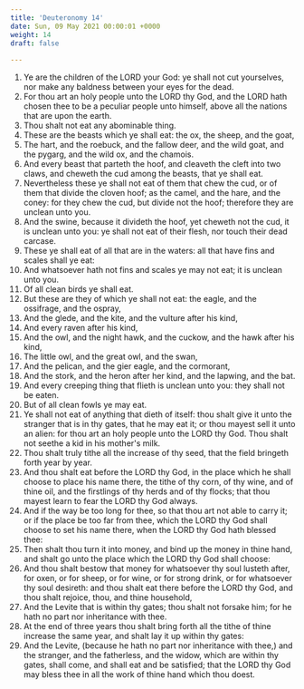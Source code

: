 ```yaml
---
title: 'Deuteronomy 14'
date: Sun, 09 May 2021 00:00:01 +0000
weight: 14
draft: false
  
---
```


1. Ye are the children of the LORD your God: ye shall not cut yourselves, nor make any baldness between your eyes for the dead.
2. For thou art an holy people unto the LORD thy God, and the LORD hath chosen thee to be a peculiar people unto himself, above all the nations that are upon the earth.
3. Thou shalt not eat any abominable thing.
4. These are the beasts which ye shall eat: the ox, the sheep, and the goat,
5. The hart, and the roebuck, and the fallow deer, and the wild goat, and the pygarg, and the wild ox, and the chamois.
6. And every beast that parteth the hoof, and cleaveth the cleft into two claws, and cheweth the cud among the beasts, that ye shall eat.
7. Nevertheless these ye shall not eat of them that chew the cud, or of them that divide the cloven hoof; as the camel, and the hare, and the coney: for they chew the cud, but divide not the hoof; therefore they are unclean unto you.
8. And the swine, because it divideth the hoof, yet cheweth not the cud, it is unclean unto you: ye shall not eat of their flesh, nor touch their dead carcase.
9. These ye shall eat of all that are in the waters: all that have fins and scales shall ye eat:
10. And whatsoever hath not fins and scales ye may not eat; it is unclean unto you.
11. Of all clean birds ye shall eat.
12. But these are they of which ye shall not eat: the eagle, and the ossifrage, and the ospray,
13. And the glede, and the kite, and the vulture after his kind,
14. And every raven after his kind,
15. And the owl, and the night hawk, and the cuckow, and the hawk after his kind,
16. The little owl, and the great owl, and the swan,
17. And the pelican, and the gier eagle, and the cormorant,
18. And the stork, and the heron after her kind, and the lapwing, and the bat.
19. And every creeping thing that flieth is unclean unto you: they shall not be eaten.
20. But of all clean fowls ye may eat.
21. Ye shall not eat of anything that dieth of itself: thou shalt give it unto the stranger that is in thy gates, that he may eat it; or thou mayest sell it unto an alien: for thou art an holy people unto the LORD thy God. Thou shalt not seethe a kid in his mother's milk.
22. Thou shalt truly tithe all the increase of thy seed, that the field bringeth forth year by year.
23. And thou shalt eat before the LORD thy God, in the place which he shall choose to place his name there, the tithe of thy corn, of thy wine, and of thine oil, and the firstlings of thy herds and of thy flocks; that thou mayest learn to fear the LORD thy God always.
24. And if the way be too long for thee, so that thou art not able to carry it; or if the place be too far from thee, which the LORD thy God shall choose to set his name there, when the LORD thy God hath blessed thee:
25. Then shalt thou turn it into money, and bind up the money in thine hand, and shalt go unto the place which the LORD thy God shall choose:
26. And thou shalt bestow that money for whatsoever thy soul lusteth after, for oxen, or for sheep, or for wine, or for strong drink, or for whatsoever thy soul desireth: and thou shalt eat there before the LORD thy God, and thou shalt rejoice, thou, and thine household,
27. And the Levite that is within thy gates; thou shalt not forsake him; for he hath no part nor inheritance with thee.
28. At the end of three years thou shalt bring forth all the tithe of thine increase the same year, and shalt lay it up within thy gates:
29. And the Levite, (because he hath no part nor inheritance with thee,) and the stranger, and the fatherless, and the widow, which are within thy gates, shall come, and shall eat and be satisfied; that the LORD thy God may bless thee in all the work of thine hand which thou doest.
